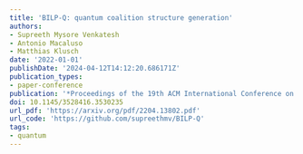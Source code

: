 ```yaml
---
title: 'BILP-Q: quantum coalition structure generation'
authors:
- Supreeth Mysore Venkatesh
- Antonio Macaluso
- Matthias Klusch
date: '2022-01-01'
publishDate: '2024-04-12T14:12:20.686171Z'
publication_types:
- paper-conference
publication: '*Proceedings of the 19th ACM International Conference on Computing Frontiers*'
doi: 10.1145/3528416.3530235
url_pdf: 'https://arxiv.org/pdf/2204.13802.pdf'
url_code: 'https://github.com/supreethmv/BILP-Q'
tags:
- quantum
---
```

